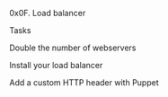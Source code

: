 0x0F. Load balancer

Tasks

Double the number of webservers

Install your load balancer

Add a custom HTTP header with Puppet
